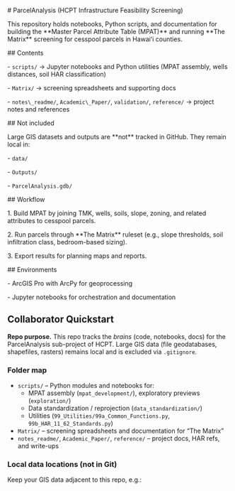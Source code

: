 \# ParcelAnalysis (HCPT Infrastructure Feasibility Screening)



This repository holds notebooks, Python scripts, and documentation for building the \*\*Master Parcel Attribute Table (MPAT)\*\* and running \*\*The Matrix\*\* screening for cesspool parcels in Hawaiʻi counties.



\## Contents

\- `scripts/` → Jupyter notebooks and Python utilities (MPAT assembly, wells distances, soil HAR classification)

\- `Matrix/` → screening spreadsheets and supporting docs

\- `notes\_readme/`, `Academic\_Paper/`, `validation/`, `reference/` → project notes and references



\## Not included

Large GIS datasets and outputs are \*\*not\*\* tracked in GitHub. They remain local in:

\- `data/`

\- `Outputs/`

\- `ParcelAnalysis.gdb/`



\## Workflow

1\. Build MPAT by joining TMK, wells, soils, slope, zoning, and related attributes to cesspool parcels.

2\. Run parcels through \*\*The Matrix\*\* ruleset (e.g., slope thresholds, soil infiltration class, bedroom-based sizing).

3\. Export results for planning maps and reports.



\## Environments

\- ArcGIS Pro with ArcPy for geoprocessing

\- Jupyter notebooks for orchestration and documentation

## Collaborator Quickstart

**Repo purpose.** This repo tracks the *brains* (code, notebooks, docs) for the ParcelAnalysis sub-project of HCPT. Large GIS data (file geodatabases, shapefiles, rasters) remains local and is excluded via `.gitignore`.

### Folder map
- `scripts/` – Python modules and notebooks for:
  - MPAT assembly (`mpat_development/`), exploratory previews (`exploration/`)
  - Data standardization / reprojection (`data_standardization/`)
  - Utilities (`99_Utilities/99a_Common_Functions.py`, `99b_HAR_11_62_Standards.py`)
- `Matrix/` – screening spreadsheets and documentation for “The Matrix”
- `notes_readme/`, `Academic_Paper/`, `reference/` – project docs, HAR refs, and write-ups

### Local data locations (not in Git)
Keep your GIS data adjacent to this repo, e.g.:




